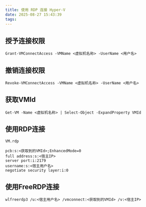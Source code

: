 ```yaml
---
title: 使用 RDP 连接 Hyper-V
date: 2025-08-27 15:43:39
tags:
---
```

## 授予连接权限
```
Grant-VMConnectAccess -VMName <虚拟机名称> -UserName <用户名>
```
## 撤销连接权限
```
Revoke-VMConnectAccess -VMName <虚拟机名称> -UserName <用户名>
```
## 获取VMId
```
Get-VM -Name <虚拟机名称> | Select-Object -ExpandProperty VMId
```
## 使用RDP连接
`VM.rdp`
```
pcb:s:<获取到的VMId>;EnhancedMode=0
full address:s:<宿主IP>
server port:i:2179
username:s:<宿主用户名>
negotiate security layer:i:0
```
## 使用FreeRDP连接
```
wlfreerdp3 /u:<宿主用户名> /vmconnect:<获取到的VMId> /v:<宿主IP>
```
